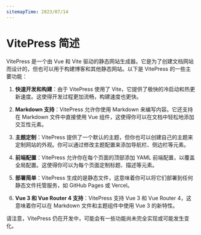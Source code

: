 ```yaml
---
sitemapTime: 2023/07/14
---
```


# VitePress 简述

VitePress 是一个由 Vue 和 Vite 驱动的静态网站生成器。它是为了创建文档网站而设计的，但也可以用于构建博客和其他静态网站。以下是 VitePress 的一些主要功能：

1. **快速开发和构建**：由于 VitePress 使用了 Vite，它提供了极快的冷启动和热更新速度。这使得开发过程更加流畅，构建速度也更快。

2. **Markdown 支持**：VitePress 允许你使用 Markdown 来编写内容。它还支持在 Markdown 文件中直接使用 Vue 组件，这使得你可以在文档中轻松地添加交互性元素。

3. **主题定制**：VitePress 提供了一个默认的主题，但你也可以创建自己的主题来定制网站的外观。你可以通过修改主题配置来添加导航栏、侧边栏等元素。

4. **前端配置**：VitePress 允许你在每个页面的顶部添加 YAML 前端配置，以覆盖全局配置。这使得你可以为每个页面定制标题、描述等元素。

5. **部署简单**：VitePress 生成的是静态文件，这意味着你可以将它们部署到任何静态文件托管服务，如 GitHub Pages 或 Vercel。

6. **Vue 3 和 Vue Router 4 支持**：VitePress 支持 Vue 3 和 Vue Router 4，这意味着你可以在 Markdown 文件和主题组件中使用 Vue 3 的新特性。

请注意，VitePress 仍在开发中，可能会有一些功能尚未完全实现或可能发生变化。